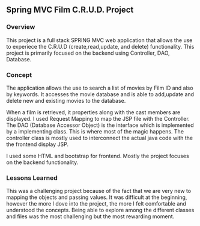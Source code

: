 ## Spring MVC Film C.R.U.D. Project

### Overview
This project is a full stack SPRING MVC web application that allows the use to experiece
the C.R.U.D (create,read,update, and delete) functionality. This project is primarily focused
on the backend using Controller, DAO, Database.

### Concept
The application allows the use to search a list of movies by Film ID and also by keywords.
It accesses the movie database and is able to add,update and delete new and existing movies to the
database.

When a film is retrieved, it properties along with the cast members are displayed. I used
Request Mapping to map the JSP file with the Controller. The DAO (Database Accessor Object) is
the interface which is implemented by a implementing class. This is where most of the magic happens.
The controller class is mostly used to interconnect the actual java code with the the frontend display JSP.

I used some HTML and bootstrap for frontend. Mostly the project focuses on the backend functionality.

### Lessons Learned
This was a challenging project because of the fact that we are very new to mapping the objects and
passing values. It was difficult at the beginning, however the more I dove into the project, the more
I felt comfortable and understood the concepts. Being able to explore among the different classes and files
was the most challenging but the most rewarding moment.
